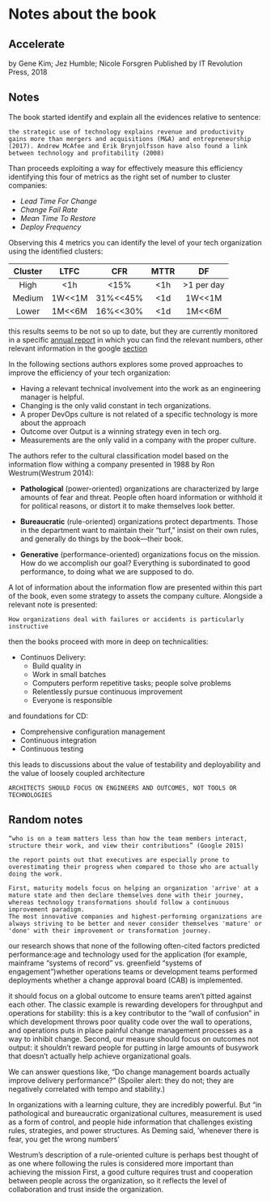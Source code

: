 # Notes about the book

## Accelerate
by Gene Kim; Jez Humble; Nicole Forsgren
Published by IT Revolution Press, 2018

## Notes

The book started identify and explain all the evidences relative to sentence:

```
the strategic use of technology explains revenue and productivity gains more than mergers and acquisitions (M&A) and entrepreneurship (2017). Andrew McAfee and Erik Brynjolfsson have also found a link between technology and profitability (2008)
```

Than proceeds exploiting a way for effectively measure this efficiency identifying this four of metrics as the right set of number to cluster companies:

* _Lead Time For Change_
* _Change Fail Rate_
* _Mean Time To Restore_
* _Deploy Frequency_

Observing this 4 metrics you can identify the level of your tech organization using the identified clusters:

| Cluster | LTFC     | CFR       | MTTR | DF        |
|:-------:|:--------:|:---------:|:----:|:---------:|
|High     | <1h      | <15%      | <1h  | >1 per day|
|Medium   | 1W<<1M   | 31%<<45%  | <1d  | 1W<<1M    |
|Lower    | 1M<<6M   | 16%<<30%  | <1d  | 1M<<6M    |

this results seems to be not so up to date, but they are currently monitored in a specific [annual report](https://services.google.com/fh/files/misc/state-of-devops-2019.pdf) in which you can find the relevant numbers, other relevant information in the google [section](https://cloud.google.com/devops)

In the following sections authors explores some proved approaches to improve the efficiency of your tech organization:

* Having a relevant technical involvement into the work as an engineering manager is helpful.
* Changing is the only valid constant in tech organizations.
* A proper DevOps culture is not related of a specific technology is more about the approach
* Outcome over Output is a winning strategy even in tech org.
* Measurements are the only valid in a company with the proper culture.

The authors refer to the cultural classification model based on the information flow withing a company presented in 1988 by Ron Westrum(Westrum 2014):

* **Pathological** (power-oriented) organizations are characterized by large amounts of fear and threat. People often hoard information or withhold it for political reasons, or distort it to make themselves look better.
 
* **Bureaucratic** (rule-oriented) organizations protect departments. Those in the department want to maintain their “turf,” insist on their own rules, and generally do things by the book—their book.
 
* **Generative** (performance-oriented) organizations focus on the mission. How do we accomplish our goal? Everything is subordinated to good performance, to doing what we are supposed to do.

A lot of information about the information flow are presented within this part of the book, even some strategy to assets the company culture. Alongside a relevant note is presented:

```How organizations deal with failures or accidents is particularly instructive```

then the books proceed with more in deep on technicalities:

* Continuos Delivery:
  * Build quality in
  * Work in small batches
  * Computers perform repetitive tasks; people solve problems
  * Relentlessly pursue continuous improvement
  * Everyone is responsible

and foundations for CD:
* Comprehensive configuration management
* Continuous integration
* Continuous testing

this leads to discussions about the value of testability and deployability and the value of loosely coupled architecture

```
ARCHITECTS SHOULD FOCUS ON ENGINEERS AND OUTCOMES, NOT TOOLS OR TECHNOLOGIES
```

## Random notes

```
“who is on a team matters less than how the team members interact, structure their work, and view their contributions” (Google 2015)
```

```
the report points out that executives are especially prone to overestimating their progress when compared to those who are actually doing the work.
```


```
First, maturity models focus on helping an organization 'arrive' at a mature state and then declare themselves done with their journey, whereas technology transformations should follow a continuous improvement paradigm. 
The most innovative companies and highest-performing organizations are always striving to be better and never consider themselves 'mature' or 'done' with their improvement or transformation journey.
```


our research shows that none of the following often-cited factors predicted performance:age and technology used for the application (for example, mainframe “systems of record” vs. greenfield “systems of engagement”)whether operations teams or development teams performed deployments whether a change approval board (CAB) is implemented.


it should focus on a global outcome to ensure teams aren’t pitted against each other. The classic example is rewarding developers for throughput and operations for stability: this is a key contributor to the “wall of confusion” in which development throws poor quality code over the wall to operations, and operations puts in place painful change management processes as a way to inhibit change. Second, our measure should focus on outcomes not output: it shouldn’t reward people for putting in large amounts of busywork that doesn’t actually help achieve organizational goals.


 We can answer questions like, “Do change management boards actually improve delivery performance?” (Spoiler alert: they do not; they are negatively correlated with tempo and stability.)


 In organizations with a learning culture, they are incredibly powerful. But “in pathological and bureaucratic organizational cultures, measurement is used as a form of control, and people hide information that challenges existing rules, strategies, and power structures. As Deming said, ’whenever there is fear, you get the wrong numbers’




 Westrum’s description of a rule-oriented culture is perhaps best thought of as one where following the rules is considered more important than achieving the mission
 First, a good culture requires trust and cooperation between people across the organization, so it reflects the level of collaboration and trust inside the organization.
